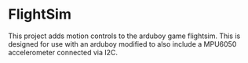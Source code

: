 # FlightSim
This project adds motion controls to the arduboy game flightsim. This is designed for use with an arduboy modified to also include a MPU6050 accelerometer connected via I2C.
